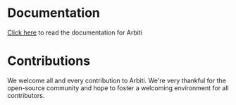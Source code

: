 # Documentation

[Click here](https://arbiti.com/docs/getting-started/quick-start) to read the documentation for Arbiti

# Contributions

We welcome all and every contribution to Arbiti. We're very thankful for the open-source community and hope to foster a welcoming environment for all contributors.